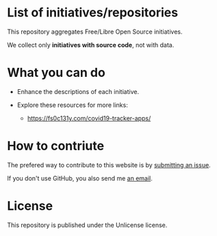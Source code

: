 # List of initiatives/repositories

This repository aggregates Free/Libre Open Source initiatives.

We collect only **initiatives with source code**, not with data.

# What you can do

- Enhance the descriptions of each initiative.

- Explore these resources for more links:
	- <https://fs0c131y.com/covid19-tracker-apps/>

# How to contriute

The prefered way to contribute to this website is by [submitting an issue](https://github.com/bzg/covid19-floss-initatives/issues/new).

If you don't use GitHub, you also send me [an email](mailto:bzg@bzg.fr).

# License

This repository is published under the Unlicense license.


